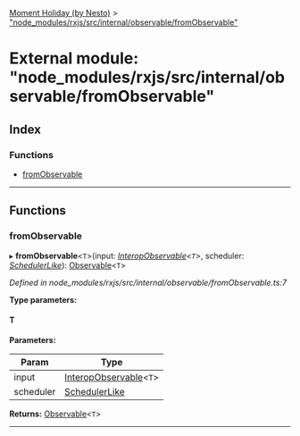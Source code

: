 [Moment Holiday (by Nesto)](../README.md) > ["node_modules/rxjs/src/internal/observable/fromObservable"](../modules/_node_modules_rxjs_src_internal_observable_fromobservable_.md)

# External module: "node_modules/rxjs/src/internal/observable/fromObservable"

## Index

### Functions

* [fromObservable](_node_modules_rxjs_src_internal_observable_fromobservable_.md#fromobservable)

---

## Functions

<a id="fromobservable"></a>

###  fromObservable

▸ **fromObservable**<`T`>(input: *[InteropObservable](_node_modules_rxjs_src_internal_types_.md#interopobservable)<`T`>*, scheduler: *[SchedulerLike](../interfaces/_node_modules_rxjs_src_internal_types_.schedulerlike.md)*): [Observable](../classes/_node_modules_rxjs_src_internal_observable_.observable.md)<`T`>

*Defined in node_modules/rxjs/src/internal/observable/fromObservable.ts:7*

**Type parameters:**

#### T 
**Parameters:**

| Param | Type |
| ------ | ------ |
| input | [InteropObservable](_node_modules_rxjs_src_internal_types_.md#interopobservable)<`T`> |
| scheduler | [SchedulerLike](../interfaces/_node_modules_rxjs_src_internal_types_.schedulerlike.md) |

**Returns:** [Observable](../classes/_node_modules_rxjs_src_internal_observable_.observable.md)<`T`>

___


